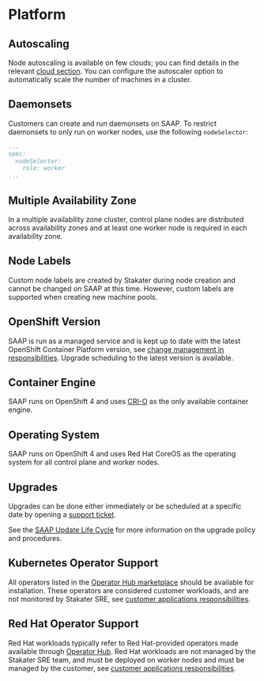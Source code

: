 # Platform

## Autoscaling

Node autoscaling is available on few clouds; you can find details in the relevant [cloud section](../cloud-providers/overview.md). You can configure the autoscaler option to automatically scale the number of machines in a cluster.

## Daemonsets

Customers can create and run daemonsets on SAAP. To restrict daemonsets to only run on worker nodes, use the following `nodeSelector`:

```yaml
...
spec:
  nodeSelector:
    role: worker
...
```

## Multiple Availability Zone

In a multiple availability zone cluster, control plane nodes are distributed across availability zones and at least one worker node is required in each availability zone.

## Node Labels

Custom node labels are created by Stakater during node creation and cannot be changed on SAAP at this time. However, custom labels are supported when creating new machine pools.

## OpenShift Version

SAAP is run as a managed service and is kept up to date with the latest OpenShift Container Platform version, see [change management in responsibilities](../responsibilities.md#change-management). Upgrade scheduling to the latest version is available.

## Container Engine

SAAP runs on OpenShift 4 and uses [CRI-O](https://www.redhat.com/en/blog/red-hat-openshift-container-platform-4-now-defaults-cri-o-underlying-container-engine) as the only available container engine.

## Operating System

SAAP runs on OpenShift 4 and uses Red Hat CoreOS as the operating system for all control plane and worker nodes.

## Upgrades

Upgrades can be done either immediately or be scheduled at a specific date by opening a [support ticket](https://support.stakater.com/index.html).

See the [SAAP Update Life Cycle](../update-lifecycle.md) for more information on the upgrade policy and procedures.

## Kubernetes Operator Support

All operators listed in the [Operator Hub marketplace](https://operatorhub.io/) should be available for installation. These operators are considered customer workloads, and are not monitored by Stakater SRE, see [customer applications responsibilities](../responsibilities.md#data-and-applications).

## Red Hat Operator Support

Red Hat workloads typically refer to Red Hat-provided operators made available through [Operator Hub](https://operatorhub.io/). Red Hat workloads are not managed by the Stakater SRE team, and must be deployed on worker nodes and must be managed by the customer, see [customer applications responsibilities](../responsibilities.md#data-and-applications).
